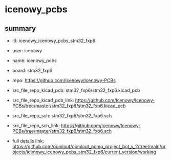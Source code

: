 # icenowy_pcbs
 
## summary 
* id: icenowy_icenowy_pcbs_stm32_fxp6
* user: icenowy
* name: icenowy_pcbs
* board: stm32_fxp6
* repo: https://github.com/Icenowy/Icenowy-PCBs
* src_file_repo_kicad_pcb: stm32_fxp6/stm32_fxp6.kicad_pcb
* src_file_repo_kicad_pcb_link: https://github.com/Icenowy/Icenowy-PCBs/tree/master/stm32_fxp6/stm32_fxp6.kicad_pcb


* src_file_repo_sch: stm32_fxp6/stm32_fxp6.sch
* src_file_repo_sch_link: https://github.com/Icenowy/Icenowy-PCBs/tree/master/stm32_fxp6/stm32_fxp6.sch
* full details link: https://github.com/oomlout/oomlout_oomp_project_bot_v_2/tree/main/projects/icenowy_icenowy_pcbs_stm32_fxp6/current_version/working  







